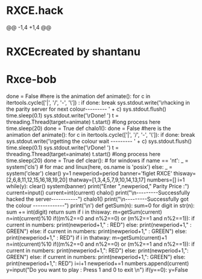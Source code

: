 # RXCE.hack
@@ -1,4 +1,4 @@
# RXCEcreated by shantanu
# Rxce-bob
 done = False
         #here is the animation
         def animate():
             for c in itertools.cycle(['|', '/', '-', '\\']) :
                 if done:
                     break
                 sys.stdout.write('\rhacking in the parity server for next colour--------- ' + c)
                 sys.stdout.flush()
                 time.sleep(0.1)
             sys.stdout.write('\rDone!     ')
         t = threading.Thread(target=animate)
         t.start()
         #long process here
         time.sleep(20)
         done = True
     def chalo1():
         done = False
         #here is the animation
         def animate():
             for c in itertools.cycle(['|', '/', '-', '\\']):
                 if done:
                     break
                 sys.stdout.write('\rgetting the colour wait --------- ' + c)
                 sys.stdout.flush()
                 time.sleep(0.1)
             sys.stdout.write('\rDone!     ')
         t = threading.Thread(target=animate)
         t.start()
         #long process here
         time.sleep(20)
         done = True
     def clear():
         # for windows
         if name == 'nt':
             _ = system('cls')
         # for mac and linux(here, os.name is 'posix')
         else:
             _ = system('clear')
     clear()
     y=1
     newperiod=period
     banner='figlet RXCE'
     thisway=[2,6,8,11,12,15,16,18,19,20]
     thatway=[1,3,4,5,7,9,10,14,13,17]
     numbers=[]
     i=1
 while(y):
         clear()
         system(banner)
         print("Enter ",newperiod," Parity Price :")
         current=input()
         current=int(current)
         chalo()
         print("\n---------Successfully hacked the server-----------")
         chalo1()
         print("\n---------Successfully got the colour -------------")
         print('\n')
         def getSum(n):
             sum=0
             for digit in str(n):
                 sum += int(digit)
             return sum
         if i in thisway:
             m=getSum(current)
             n=int(current)%10
             if((m%2==0 and n%2==0) or (m%2==1 and n%2==1)):
                 if current in numbers:
                     print(newperiod+1," : RED")
                 else:
                     print(newperiod+1," : GREEN")
             else:
                 if current in numbers:
                     print(newperiod+1," : GREEN")
                 else:
                     print(newperiod+1," : RED")
         if i in thatway:
             m=getSum(current)+1
             n=int(current)%10
             if((m%2==0 and n%2==0) or (m%2==1 and n%2==1)):
                 if current in numbers:
                     print(newperiod+1,": RED")
                 else:
                     print(newperiod+1,": GREEN")
             else:
                 if current in numbers:
                     print(newperiod+1,": GREEN")
                 else:
                     print(newperiod+1,": RED")
         i=i+1
             newperiod+=1
         numbers.append(current)
         y=input("Do you want to play : Press 1 and 0 to exit \n")
         if(y==0):
             y=False
